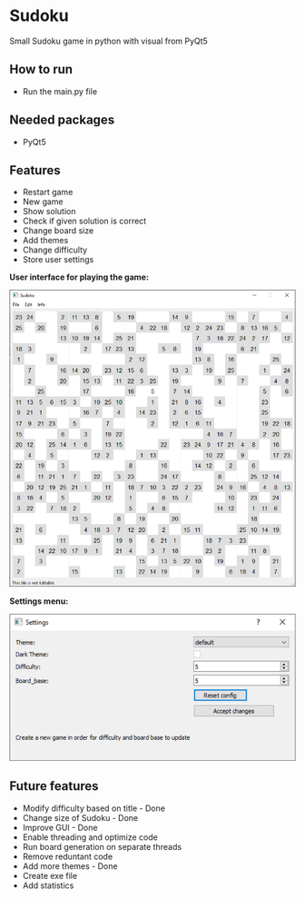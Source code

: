 # Sudoku
Small Sudoku game in python with visual from PyQt5

## How to run
* Run the main.py file

## Needed packages
* PyQt5

## Features

* Restart game
* New game
* Show solution
* Check if given solution is correct
* Change board size
* Add themes
* Change difficulty
* Store user settings

__User interface for playing the game:__

<img src="https://github.com/FredrikM97/Sudoku/blob/master/screenshots/Interface.png" width="600">

__Settings menu:__

<img src="https://github.com/FredrikM97/Sudoku/blob/master/screenshots/settings.png" width="600">


## Future features
* Modify difficulty based on title - Done
* Change size of Sudoku - Done
* Improve GUI - Done
* Enable threading and optimize code
* Run board generation on separate threads
* Remove reduntant code
* Add more themes - Done
* Create exe file
* Add statistics
